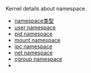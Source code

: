 Kernel details about namespace


* [namespace类型](./Linux_namespaces_part_1.md)
* [user namespace](./Linux_namespaces_part_2.md)
* [pid namespace](./Linux_namespaces_part_3.md)
* [mount namespace](./Linux_namespaces_part_4.md)
* [ipc namespace](./Linux_namespaces_part_5.md)
* [net namespace](./Linux_namespaces_part_6.md)
* [cgroup namespace](./Linux_namespaces_part_6.md)
* 